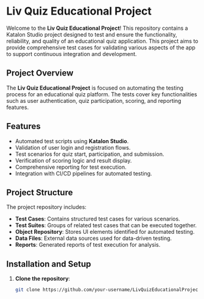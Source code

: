 # Liv Quiz Educational Project

Welcome to the **Liv Quiz Educational Project**! This repository contains a Katalon Studio project designed to test and ensure the functionality, reliability, and quality of an educational quiz application. This project aims to provide comprehensive test cases for validating various aspects of the app to support continuous integration and development.

## Project Overview

The **Liv Quiz Educational Project** is focused on automating the testing process for an educational quiz platform. The tests cover key functionalities such as user authentication, quiz participation, scoring, and reporting features.

## Features

- Automated test scripts using **Katalon Studio**.
- Validation of user login and registration flows.
- Test scenarios for quiz start, participation, and submission.
- Verification of scoring logic and result display.
- Comprehensive reporting for test execution.
- Integration with CI/CD pipelines for automated testing.

## Project Structure

The project repository includes:

- **Test Cases**: Contains structured test cases for various scenarios.
- **Test Suites**: Groups of related test cases that can be executed together.
- **Object Repository**: Stores UI elements identified for automated testing.
- **Data Files**: External data sources used for data-driven testing.
- **Reports**: Generated reports of test execution for analysis.

## Installation and Setup

1. **Clone the repository**:
   ```bash
   git clone https://github.com/your-username/LivQuizEducationalProject.git
